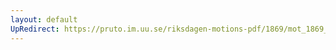 ```yaml
---
layout: default
UpRedirect: https://pruto.im.uu.se/riksdagen-motions-pdf/1869/mot_1869__ak__26/mot_1869__ak__26-002.pdf
---
```

